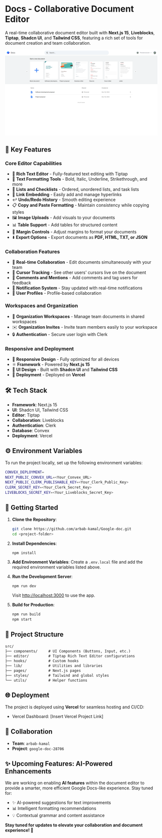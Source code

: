 # Docs - Collaborative Document Editor

A real-time collaborative document editor built with **Next.js 15**, **Liveblocks**, **Tiptap**, **Shadcn UI**, and **Tailwind CSS**, featuring a rich set of tools for document creation and team collaboration.

![Screenshot](<https://github.com/arbab-kamal/Google-doc/blob/main/public/Screenshot%20(82).png>)

## 🚀 Key Features

### Core Editor Capabilities

- 📝 **Rich Text Editor** - Fully-featured text editing with Tiptap
- 🎨 **Text Formatting Tools** - Bold, Italic, Underline, Strikethrough, and more
- 📝 **Lists and Checklists** - Ordered, unordered lists, and task lists
- 🔗 **Link Embedding** - Easily add and manage hyperlinks
- ↩️ **Undo/Redo History** - Smooth editing experience
- 📋 **Copy and Paste Formatting** - Maintain consistency while copying styles
- 🖼️ **Image Uploads** - Add visuals to your documents
- 📊 **Table Support** - Add tables for structured content
- 📏 **Margin Controls** - Adjust margins to format your documents
- ⬇️ **Export Options** - Export documents as **PDF, HTML, TXT, or JSON**

### Collaboration Features

- 🤝 **Real-time Collaboration** - Edit documents simultaneously with your team
- 🎯 **Cursor Tracking** - See other users' cursors live on the document
- 💭 **Comments and Mentions** - Add comments and tag users for feedback
- 🔔 **Notification System** - Stay updated with real-time notifications
- 👥 **User Profiles** - Profile-based collaboration

### Workspaces and Organization

- 🏢 **Organization Workspaces** - Manage team documents in shared workspaces
- ✉️ **Organization Invites** - Invite team members easily to your workspace
- 🔒 **Authentication** - Secure user login with Clerk

### Responsive and Deployment

- 📱 **Responsive Design** - Fully optimized for all devices
- ⚛️ **Framework** - Powered by **Next.js 15**
- 🎨 **UI Design** - Built with **Shadcn UI** and **Tailwind CSS**
- 🚀 **Deployment** - Deployed on **Vercel**

## 🛠️ Tech Stack

- **Framework**: Next.js 15
- **UI**: Shadcn UI, Tailwind CSS
- **Editor**: Tiptap
- **Collaboration**: Liveblocks
- **Authentication**: Clerk
- **Database**: Convex
- **Deployment**: Vercel

## ⚙️ Environment Variables

To run the project locally, set up the following environment variables:

```bash
CONVEX_DEPLOYMENT=
NEXT_PUBLIC_CONVEX_URL=<Your_Convex_URL>
NEXT_PUBLIC_CLERK_PUBLISHABLE_KEY=<Your_Clerk_Public_Key>
CLERK_SECRET_KEY=<Your_Clerk_Secret_Key>
LIVEBLOCKS_SECRET_KEY=<Your_Liveblocks_Secret_Key>
```

## 🚀 Getting Started

1. **Clone the Repository**:

   ```bash
   git clone https://github.com/arbab-kamal/Google-doc.git
   cd <project-folder>
   ```

2. **Install Dependencies**:

   ```bash
   npm install
   ```

3. **Add Environment Variables**:
   Create a `.env.local` file and add the required environment variables listed above.

4. **Run the Development Server**:

   ```bash
   npm run dev
   ```

   Visit [http://localhost:3000](http://localhost:3000) to use the app.

5. **Build for Production**:
   ```bash
   npm run build
   npm start
   ```

## 📂 Project Structure

```plaintext
src/
├── components/     # UI Components (Buttons, Input, etc.)
├── editor/         # Tiptap Rich Text Editor configurations
├── hooks/          # Custom hooks
├── lib/            # Utilities and libraries
├── pages/          # Next.js pages
├── styles/         # Tailwind and global styles
└── utils/          # Helper functions
```

## 🌐 Deployment

The project is deployed using **Vercel** for seamless hosting and CI/CD:

- Vercel Dashboard: [Insert Vercel Project Link]

## 🤝 Collaboration

- **Team**: `arbab-kamal`
- **Project**: `google-doc-28706`

## ✨ Upcoming Features: AI-Powered Enhancements

We are working on enabling **AI features** within the document editor to provide a smarter, more efficient Google Docs-like experience. Stay tuned for:

- ✨ AI-powered suggestions for text improvements
- 📊 Intelligent formatting recommendations
- 💡 Contextual grammar and content assistance

**Stay tuned for updates to elevate your collaboration and document experience! 🚀**

